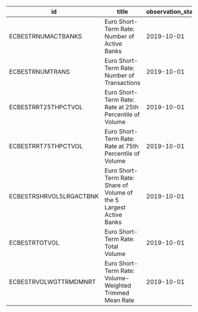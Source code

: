 | id                      | title                                                               | observation_start   | observation_end   |
|-------------------------|---------------------------------------------------------------------|---------------------|-------------------|
| ECBESTRNUMACTBANKS      | Euro Short-Term Rate: Number of Active Banks                        | 2019-10-01          | 2022-12-15        |
| ECBESTRNUMTRANS         | Euro Short-Term Rate: Number of Transactions                        | 2019-10-01          | 2022-12-15        |
| ECBESTRRT25THPCTVOL     | Euro Short-Term Rate: Rate at 25th Percentile of Volume             | 2019-10-01          | 2022-12-15        |
| ECBESTRRT75THPCTVOL     | Euro Short-Term Rate: Rate at 75th Percentile of Volume             | 2019-10-01          | 2022-12-15        |
| ECBESTRSHRVOL5LRGACTBNK | Euro Short-Term Rate: Share of Volume of the 5 Largest Active Banks | 2019-10-01          | 2022-12-15        |
| ECBESTRTOTVOL           | Euro Short-Term Rate: Total Volume                                  | 2019-10-01          | 2022-12-15        |
| ECBESTRVOLWGTTRMDMNRT   | Euro Short-Term Rate: Volume-Weighted Trimmed Mean Rate             | 2019-10-01          | 2022-12-15        |